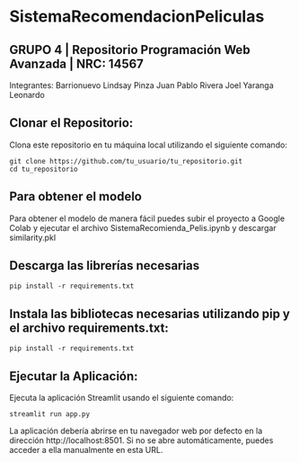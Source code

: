 # SistemaRecomendacionPeliculas
## GRUPO 4 | Repositorio Programación Web Avanzada | NRC: 14567
Integrantes: Barrionuevo Lindsay Pinza Juan Pablo Rivera Joel Yaranga Leonardo

## Clonar el Repositorio:

Clona este repositorio en tu máquina local utilizando el siguiente comando:
```
git clone https://github.com/tu_usuario/tu_repositorio.git
cd tu_repositorio
```

## Para obtener el modelo
Para obtener el modelo de manera fácil puedes subir el proyecto a Google Colab y ejecutar el archivo SistemaRecomienda_Pelis.ipynb y descargar similarity.pkl

## Descarga las librerías necesarias
```
pip install -r requirements.txt
```


## Instala las bibliotecas necesarias utilizando pip y el archivo requirements.txt:
```
pip install -r requirements.txt
```

## Ejecutar la Aplicación:
Ejecuta la aplicación Streamlit usando el siguiente comando:
```
streamlit run app.py
```

La aplicación debería abrirse en tu navegador web por defecto en la dirección http://localhost:8501. Si no se abre automáticamente, puedes acceder a ella manualmente en esta URL.


